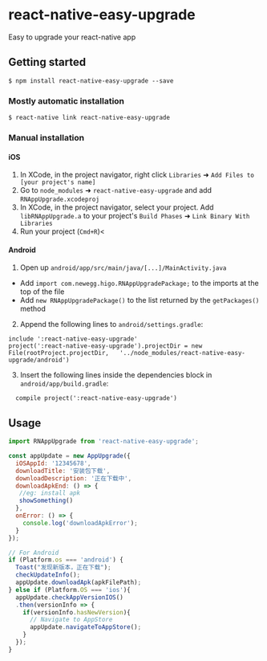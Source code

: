 # react-native-easy-upgrade
Easy to upgrade your react-native app

## Getting started

`$ npm install react-native-easy-upgrade --save`

### Mostly automatic installation

`$ react-native link react-native-easy-upgrade`

### Manual installation
#### iOS

1. In XCode, in the project navigator, right click `Libraries` ➜ `Add Files to [your project's name]`
2. Go to `node_modules` ➜ `react-native-easy-upgrade` and add `RNAppUpgrade.xcodeproj`
3. In XCode, in the project navigator, select your project. Add `libRNAppUpgrade.a` to your project's `Build Phases` ➜ `Link Binary With Libraries`
4. Run your project (`Cmd+R`)<

#### Android

1. Open up `android/app/src/main/java/[...]/MainActivity.java`
- Add `import com.newegg.higo.RNAppUpgradePackage;` to the imports at the top of the file
- Add `new RNAppUpgradePackage()` to the list returned by the `getPackages()` method

2. Append the following lines to `android/settings.gradle`:
```
include ':react-native-easy-upgrade'
project(':react-native-easy-upgrade').projectDir = new File(rootProject.projectDir,   '../node_modules/react-native-easy-upgrade/android')
```

3. Insert the following lines inside the dependencies block in `android/app/build.gradle`:
```
  compile project(':react-native-easy-upgrade')
```
## Usage

```javascript
import RNAppUpgrade from 'react-native-easy-upgrade';

const appUpdate = new AppUpgrade({
  iOSAppId: '12345678',
  downloadTitle: '安装包下载',
  downloadDescription: '正在下载中',
  downloadApkEnd: () => {
   //eg: install apk
   showSomething()
  },
  onError: () => {
    console.log('downloadApkError');
  }
});

// For Android
if (Platform.os === 'android') {
  Toast("发现新版本，正在下载");
  checkUpdateInfo();
  appUpdate.downloadApk(apkFilePath);
} else if (Platform.OS === 'ios'){
  appUpdate.checkAppVersionIOS()
  .then(versionInfo => {
    if(versionInfo.hasNewVersion){
      // Navigate to AppStore
      appUpdate.navigateToAppStore();
    }
  });
}
```
